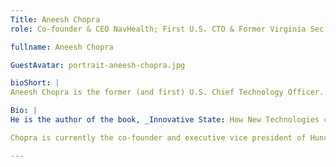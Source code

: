 ```yaml
---
Title: Aneesh Chopra
role: Co-founder & CEO NavHealth; First U.S. CTO & Former Virginia Sec. of Technology

fullname: Aneesh Chopra

GuestAvatar: portrait-aneesh-chopra.jpg

bioShort: |
Aneesh Chopra is the former (and first) U.S. Chief Technology Officer. As an Assistant to the President, he designed the National Wireless Initiative, helped launch Startup America, and executed an "open innovation" strategy across the government built on private sector collaboration - opening up data, convening on standards and staffing "lean government startups." 

Bio: |
He is the author of the book, _Innovative State: How New Technologies can Transform Government_, focused on how we can tap entrepreneurial problem solvers to address challenges in health, energy and education markets among other public and regulated sectors.

Chopra is currently the co-founder and executive vice president of Hunch Analytics, a technology firm focused on improving the productivity of public and regulated sectors of the economy through data analytics. He serves as a Member of the Council on Virginia’s Future and is an inaugural Walter Shorenstein Media and Democracy Fellow at Harvard’s Kennedy School of Government. In 2011, Chopra was named to _Modern Healthcare's_ list of the 100 Most Influential People in Healthcare and in 2008, to _Government Technology_ magazine's Top 25 in their _Doers, Dreamers, and Drivers_ issue. Chopra earned his master's degree in public policy from Harvard University in 1997 and his bachelor's degree from The Johns Hopkins University in 1994.

---
```

